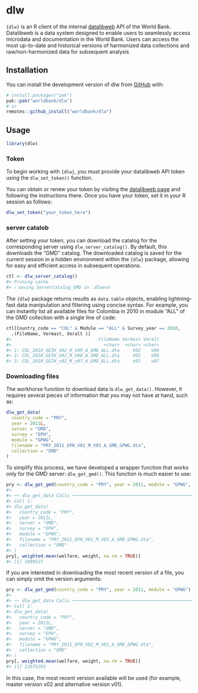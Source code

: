 
<!-- README.md is generated from README.Rmd. Please edit that file -->

# dlw

<!-- badges: start -->
<!-- badges: end -->

`{dlw}` is an R client of the internal
[datalibweb](https://datalibweb2.worldbank.org/) API of the World Bank.
Datalibweb is a data system designed to enable users to seamlessly
access microdata and documentation in the World Bank. Users can access
the most up-to-date and historical versions of harmonized data
collections and raw/non-harmonized data for subsequent analysis

## Installation

You can install the development version of dlw from
[GitHub](https://github.com/) with:

``` r
# install.packages("pak")
pak::pak("worldbank/dlw")
# or
remotes::github_install("worldbank/dlw")
```

## Usage

``` r
library(dlw)
```

### Token

To begin working with `{dlw}`, you must provide your datalibweb API
token using the `dlw_set_token()` function.

You can obtain or renew your token by visiting the [datalibweb
page](https://datalibweb2.worldbank.org/) and following the instructions
there. Once you have your token, set it in your R session as follows:

``` r
dlw_set_token("your_token_here")
```

### server catalob

After setting your token, you can download the catalog for the
corresponding server using `dlw_server_catalog()`. By default, this
downloads the “GMD” catalog. The downloaded catalog is saved for the
current session in a hidden environment within the `{dlw}` package,
allowing for easy and efficient access in subsequent operations.

``` r
ctl <- dlw_server_catalog()
#> Pruning cache
#> ℹ saving ServerCatalog_GMD in .dlwevn
```

The `{dlw}` package returns results as `data.table` objects, enabling
lightning-fast data manipulation and filtering using concise syntax. For
example, you can instantly list all available files for Colombia in 2010
in module “ALL” of the GMD collection with a single line of code:

``` r
ctl[Country_code == "COL" & Module == "ALL" & Survey_year == 2010, 
  .(FileName, Vermast, Veralt )]
#>                                 FileName Vermast Veralt
#>                                   <char>  <char> <char>
#> 1: COL_2010_GEIH_V02_M_V09_A_GMD_ALL.dta     V02    V09
#> 2: COL_2010_GEIH_V02_M_V08_A_GMD_ALL.dta     V02    V08
#> 3: COL_2010_GEIH_v02_M_v07_A_GMD_ALL.dta     v02    v07
```

### Downloading files

The workhorse function to download data is `dlw_get_data()`. However, it
requires several pieces of information that you may not have at hand,
such as:

``` r
dlw_get_data(
  country_code = "PRY",
  year = 2011L,
  server = "GMD",
  survey = "EPH",
  module = "GPWG",
  filename = "PRY_2011_EPH_V01_M_V03_A_GMD_GPWG.dta",
  collection = "GMD"
)
```

To simplify this process, we have developed a wrapper function that
works only for the GMD server: `dlw_get_gmd()`. This function is much
easier to use:

``` r
pry <- dlw_get_gmd(country_code = "PRY", year = 2011, module = "GPWG", vermast = "v01", veralt = "v03")
#> 
#> ── dlw_get_data Calls ──────────────────────────────────────────────────────────
#> Call 1:
#> dlw_get_data(
#>   country_code = "PRY",
#>   year = 2011L,
#>   server = "GMD",
#>   survey = "EPH",
#>   module = "GPWG",
#>   filename = "PRY_2011_EPH_V01_M_V03_A_GMD_GPWG.dta",
#>   collection = "GMD"
#> )
pry[, weighted.mean(welfare, weight, na.rm = TRUE)]
#> [1] 1099527
```

If you are interested in downloading the most recent version of a file,
you can simply omit the version arguments:

``` r
pry <- dlw_get_gmd(country_code = "PRY", year = 2011, module = "GPWG")
#> 
#> ── dlw_get_data Calls ──────────────────────────────────────────────────────────
#> Call 1:
#> dlw_get_data(
#>   country_code = "PRY",
#>   year = 2011L,
#>   server = "GMD",
#>   survey = "EPH",
#>   module = "GPWG",
#>   filename = "PRY_2011_EPH_V02_M_V01_A_GMD_GPWG.dta",
#>   collection = "GMD"
#> )
pry[, weighted.mean(welfare, weight, na.rm = TRUE)]
#> [1] 12675293
```

In this case, the most recent version available will be used (for
example, master version v02 and alternative version v01).
